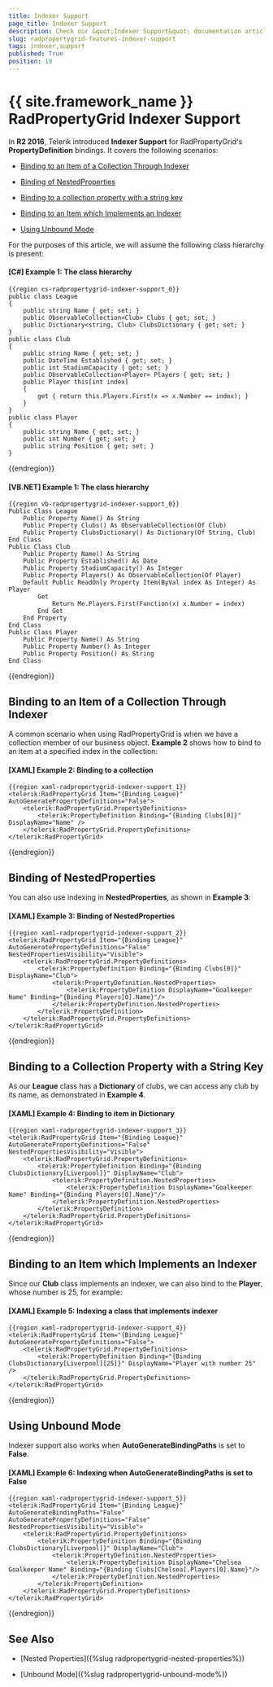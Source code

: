 ```yaml
---
title: Indexer Support
page_title: Indexer Support
description: Check our &quot;Indexer Support&quot; documentation article for the RadPropertyGrid {{ site.framework_name }} control.
slug: radpropertygrid-features-indexer-support
tags: indexer,support
published: True
position: 19
---
```


# {{ site.framework_name }} RadPropertyGrid Indexer Support

In **R2 2016**, Telerik introduced **Indexer Support** for RadPropertyGrid's **PropertyDefinition** bindings. It covers the following scenarios:

* [Binding to an Item of a Collection Through Indexer](#binding-to-an-item-of-a-collection-through-indexer)

* [Binding of NestedProperties](#binding-of-nestedproperties)

* [Binding to a collection property with a string key](#binding-to-a-collection-property-with-a-string-key)

* [Binding to an Item which Implements an Indexer](#binding-to-an-item-which-implements-an-indexer)

* [Using Unbound Mode](#using-unbound-mode)

For the purposes of this article, we will assume the following class hierarchy is present:

#### __[C#] Example 1: The class hierarchy__

	{{region cs-radpropertygrid-indexer-support_0}}
	public class League
	{
	    public string Name { get; set; }
	    public ObservableCollection<Club> Clubs { get; set; }
	    public Dictionary<string, Club> ClubsDictionary { get; set; }
	}
	public class Club
	{
	    public string Name { get; set; }
	    public DateTime Established { get; set; }
	    public int StadiumCapacity { get; set; }
	    public ObservableCollection<Player> Players { get; set; }
	    public Player this[int index]
	    {
	        get { return this.Players.First(x => x.Number == index); }
	    }
	}
	public class Player
	{
	    public string Name { get; set; }
	    public int Number { get; set; }
	    public string Position { get; set; }
	}
{{endregion}}

#### __[VB.NET] Example 1: The class hierarchy__

	{{region vb-radpropertygrid-indexer-support_0}}
	Public Class League
	    Public Property Name() As String
	    Public Property Clubs() As ObservableCollection(Of Club)
	    Public Property ClubsDictionary() As Dictionary(Of String, Club)
	End Class
	Public Class Club
	    Public Property Name() As String
	    Public Property Established() As Date
	    Public Property StadiumCapacity() As Integer
	    Public Property Players() As ObservableCollection(Of Player)
	    Default Public ReadOnly Property Item(ByVal index As Integer) As Player
	        Get
	            Return Me.Players.First(Function(x) x.Number = index)
	        End Get
	    End Property
	End Class
	Public Class Player
	    Public Property Name() As String
	    Public Property Number() As Integer
	    Public Property Position() As String
	End Class
{{endregion}}

## Binding to an Item of a Collection Through Indexer

A common scenario when using RadPropertyGrid is when we have a collection member of our business object. **Example 2** shows how to bind to an item at a specified index in the collection:

#### __[XAML] Example 2: Binding to a collection__

	{{region xaml-radpropertygrid-indexer-support_1}}
	<telerik:RadPropertyGrid Item="{Binding League}"  AutoGeneratePropertyDefinitions="False">
	    <telerik:RadPropertyGrid.PropertyDefinitions>
	        <telerik:PropertyDefinition Binding="{Binding Clubs[0]}" DisplayName="Name" />
	    </telerik:RadPropertyGrid.PropertyDefinitions>
	</telerik:RadPropertyGrid>
{{endregion}}

## Binding of NestedProperties

You can also use indexing in **NestedProperties**, as shown in **Example 3**:

#### __[XAML] Example 3: Binding of NestedProperties__

	{{region xaml-radpropertygrid-indexer-support_2}}
	<telerik:RadPropertyGrid Item="{Binding League}" AutoGeneratePropertyDefinitions="False" NestedPropertiesVisibility="Visible">
	    <telerik:RadPropertyGrid.PropertyDefinitions>
	        <telerik:PropertyDefinition Binding="{Binding Clubs[0]}" DisplayName="Club">
	            <telerik:PropertyDefinition.NestedProperties>
	                <telerik:PropertyDefinition DisplayName="Goalkeeper Name" Binding="{Binding Players[0].Name}"/>
	            </telerik:PropertyDefinition.NestedProperties>
	        </telerik:PropertyDefinition>
	    </telerik:RadPropertyGrid.PropertyDefinitions>
	</telerik:RadPropertyGrid>
{{endregion}}

## Binding to a Collection Property with a String Key

As our **League** class has a **Dictionary** of clubs, we can access any club by its name, as demonstrated in **Example 4**.

#### __[XAML] Example 4: Binding to item in Dictionary__

	{{region xaml-radpropertygrid-indexer-support_3}}
	<telerik:RadPropertyGrid Item="{Binding League}" AutoGeneratePropertyDefinitions="False" NestedPropertiesVisibility="Visible">
	    <telerik:RadPropertyGrid.PropertyDefinitions>
	        <telerik:PropertyDefinition Binding="{Binding ClubsDictionary[Liverpool]}" DisplayName="Club">
	            <telerik:PropertyDefinition.NestedProperties>
	                <telerik:PropertyDefinition DisplayName="Goalkeeper Name" Binding="{Binding Players[0].Name}"/>
	            </telerik:PropertyDefinition.NestedProperties>
	        </telerik:PropertyDefinition>
	    </telerik:RadPropertyGrid.PropertyDefinitions>
	</telerik:RadPropertyGrid>
{{endregion}}

## Binding to an Item which Implements an Indexer

Since our **Club** class implements an indexer, we can also bind to the **Player**, whose number is 25, for example:

#### __[XAML] Example 5: Indexing a class that implements indexer__

	{{region xaml-radpropertygrid-indexer-support_4}}
	<telerik:RadPropertyGrid Item="{Binding League}" AutoGeneratePropertyDefinitions="False">
	    <telerik:RadPropertyGrid.PropertyDefinitions>
	        <telerik:PropertyDefinition Binding="{Binding ClubsDictionary[Liverpool][25]}" DisplayName="Player with number 25" />
	    </telerik:RadPropertyGrid.PropertyDefinitions>
	</telerik:RadPropertyGrid>
{{endregion}}

## Using Unbound Mode

Indexer support also works when **AutoGenerateBindingPaths** is set to **False**.

#### __[XAML] Example 6: Indexing when AutoGenerateBindingPaths is set to False__

	{{region xaml-radpropertygrid-indexer-support_5}}
	<telerik:RadPropertyGrid Item="{Binding League}" AutoGenerateBindingPaths="False" AutoGeneratePropertyDefinitions="False" NestedPropertiesVisibility="Visible">
	    <telerik:RadPropertyGrid.PropertyDefinitions>
	        <telerik:PropertyDefinition Binding="{Binding ClubsDictionary[Liverpool]}" DisplayName="Club">
	            <telerik:PropertyDefinition.NestedProperties>
	                <telerik:PropertyDefinition DisplayName="Chelsea Goalkeeper Name" Binding="{Binding Clubs[Chelsea].Players[0].Name}"/>
	            </telerik:PropertyDefinition.NestedProperties>
	        </telerik:PropertyDefinition>
	    </telerik:RadPropertyGrid.PropertyDefinitions>
	</telerik:RadPropertyGrid>
{{endregion}}

## See Also

* [Nested Properties]({%slug radpropertygrid-nested-properties%})

* [Unbound Mode]({%slug radpropertygrid-unbound-mode%})
